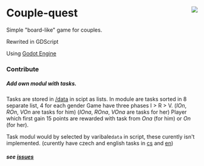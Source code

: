 # Couple-quest <img src="https://github.com/Clonewayx/Couple-quest/blob/master/slice/hra.png" align="right">
Simple "board-like" game for couples.

Rewrited in GDScript

Using [Godot Engine](https://godotengine.org/)


### Contribute
##### Add own modul with tasks.
Tasks are stored in [/data](/data) in scipt as lists.
In module are tasks sorted in 8 separate list, 4 for each gender
Game have three phases I > R > V. (_IOn_, _ROn_, _VOn_ are tasks for him) (_IOna_, _ROna_, _VOna_ are tasks for her)
Player which first gain 15 points are rewarded with task from _Ona_ (for him) or _On_ (for her).

Task modul would by selected by varibale`data` in script, these curently isn't implemented. (curently have czech and english tasks in [cs](/data/cs.gd) and [en](/data/en.gd))

##### see [issues](https://github.com/Clonewayx/Couple-quest/issues)
